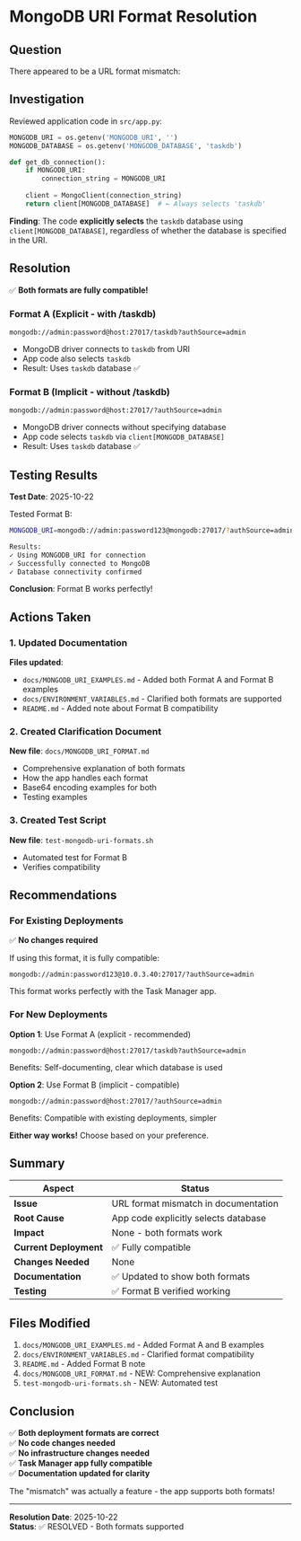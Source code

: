 # MongoDB URI Format Resolution

## Question

There appeared to be a URL format mismatch:

## Investigation

Reviewed application code in `src/app.py`:

```python
MONGODB_URI = os.getenv('MONGODB_URI', '')
MONGODB_DATABASE = os.getenv('MONGODB_DATABASE', 'taskdb')

def get_db_connection():
    if MONGODB_URI:
        connection_string = MONGODB_URI
    
    client = MongoClient(connection_string)
    return client[MONGODB_DATABASE]  # ← Always selects 'taskdb'
```

**Finding**: The code **explicitly selects** the `taskdb` database using `client[MONGODB_DATABASE]`, regardless of whether the database is specified in the URI.

## Resolution

✅ **Both formats are fully compatible!**

### Format A (Explicit - with /taskdb)
```
mongodb://admin:password@host:27017/taskdb?authSource=admin
```
- MongoDB driver connects to `taskdb` from URI
- App code also selects `taskdb`
- Result: Uses `taskdb` database ✅

### Format B (Implicit - without /taskdb) 
```
mongodb://admin:password@host:27017/?authSource=admin
```
- MongoDB driver connects without specifying database
- App code selects `taskdb` via `client[MONGODB_DATABASE]`
- Result: Uses `taskdb` database ✅

## Testing Results

**Test Date**: 2025-10-22

Tested Format B:
```bash
MONGODB_URI=mongodb://admin:password123@mongodb:27017/?authSource=admin

Results:
✓ Using MONGODB_URI for connection
✓ Successfully connected to MongoDB  
✓ Database connectivity confirmed
```

**Conclusion**: Format B works perfectly!

## Actions Taken

### 1. Updated Documentation

**Files updated**:
- `docs/MONGODB_URI_EXAMPLES.md` - Added both Format A and Format B examples
- `docs/ENVIRONMENT_VARIABLES.md` - Clarified both formats are supported
- `README.md` - Added note about Format B compatibility

### 2. Created Clarification Document

**New file**: `docs/MONGODB_URI_FORMAT.md`
- Comprehensive explanation of both formats
- How the app handles each format
- Base64 encoding examples for both
- Testing examples

### 3. Created Test Script

**New file**: `test-mongodb-uri-formats.sh`
- Automated test for Format B
- Verifies compatibility

## Recommendations

### For Existing Deployments

✅ **No changes required**

If using this format, it is fully compatible:
```
mongodb://admin:password123@10.0.3.40:27017/?authSource=admin
```

This format works perfectly with the Task Manager app.

### For New Deployments

**Option 1**: Use Format A (explicit - recommended)
```
mongodb://admin:password@host:27017/taskdb?authSource=admin
```
Benefits: Self-documenting, clear which database is used

**Option 2**: Use Format B (implicit - compatible)
```
mongodb://admin:password@host:27017/?authSource=admin
```
Benefits: Compatible with existing deployments, simpler

**Either way works!** Choose based on your preference.

## Summary

| Aspect | Status |
|--------|--------|
| **Issue** | URL format mismatch in documentation |
| **Root Cause** | App code explicitly selects database |
| **Impact** | None - both formats work |
| **Current Deployment** | ✅ Fully compatible |
| **Changes Needed** | None |
| **Documentation** | ✅ Updated to show both formats |
| **Testing** | ✅ Format B verified working |

## Files Modified

1. `docs/MONGODB_URI_EXAMPLES.md` - Added Format A and B examples
2. `docs/ENVIRONMENT_VARIABLES.md` - Clarified format compatibility
3. `README.md` - Added Format B note
4. `docs/MONGODB_URI_FORMAT.md` - NEW: Comprehensive explanation
5. `test-mongodb-uri-formats.sh` - NEW: Automated test

## Conclusion

✅ **Both deployment formats are correct**  
✅ **No code changes needed**  
✅ **No infrastructure changes needed**  
✅ **Task Manager app fully compatible**  
✅ **Documentation updated for clarity**  

The "mismatch" was actually a feature - the app supports both formats!

---

**Resolution Date**: 2025-10-22  
**Status**: ✅ RESOLVED - Both formats supported
